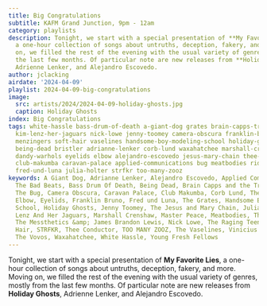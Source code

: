 ```yaml
---
title: Big Congratulations
subtitle: KAFM Grand Junction, 9pm - 12am
category: playlists
description: Tonight, we start with a special presentation of **My Favorite Lies**,
  a one-hour collection of songs about untruths, deception, fakery, and more. Moving
  on, we filled the rest of the evening with the usual variety of genres, mostly from
  the last few months. Of particular note are new releases from **Holiday Ghosts**,
  Adrienne Lenker, and Alejandro Escovedo.
author: jclacking
airdate: '2024-04-09'
playlist: 2024-04-09-big-congratulations
image:
  src: artists/2024/2024-04-09-holiday-ghosts.jpg
  caption: Holiday Ghosts
index: Big Congratulations
tags: white-hassle bass-drum-of-death a-giant-dog grates brain-capps-true-liars raging-teens
  kim-lenz-her-jaguars nick-lowe jenny-toomey camera-obscura franklin-bruno young-fresh-fellows
  menzingers soft-hair vaselines handsome-boy-modeling-school holiday-ghosts bad-beats
  being-dead bristler adrianne-lenker corb-lund waxahatchee marshall-crenshaw master-peace
  dandy-warhols eyelids elbow alejandro-escovedo jesus-mary-chain thee-conductor messthetics-james-brandon-lewis
  club-makumba caravan-palace applied-communications bug meatbodies ride vovos vinicius-cantuaria
  fred-und-luna julia-holter strfkr too-many-zooz
keywords: A Giant Dog, Adrianne Lenker, Alejandro Escovedo, Applied Communications,
  The Bad Beats, Bass Drum Of Death, Being Dead, Brain Capps and the True Liars, Bristler,
  The Bug, Camera Obscura, Caravan Palace, Club Makumba, Corb Lund, The Dandy Warhols,
  Elbow, Eyelids, Franklin Bruno, Fred und Luna, The Grates, Handsome Boy Modeling
  School, Holiday Ghosts, Jenny Toomey, The Jesus and Mary Chain, Julia Holter, Kim
  Lenz And Her Jaguars, Marshall Crenshaw, Master Peace, Meatbodies, The  Menzingers,
  The Messthetics &amp; James Brandon Lewis, Nick Lowe, The Raging Teens, Ride, Soft
  Hair, STRFKR, Thee Conductor, TOO MANY ZOOZ, The Vaselines, Vinicius Cantuaria,
  The Vovos, Waxahatchee, White Hassle, Young Fresh Fellows
---
```

Tonight, we start with a special presentation of **My Favorite Lies**, a one-hour collection of songs about untruths, deception, fakery, and more. Moving on, we filled the rest of the evening with the usual variety of genres, mostly from the last few months. Of particular note are new releases from **Holiday Ghosts**, Adrienne Lenker, and Alejandro Escovedo.
